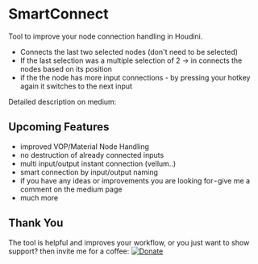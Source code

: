 # SmartConnect
 
Tool to improve your node connection handling in Houdini.

* Connects the last two selected nodes (don't need to be selected)
* If the last selection was a multiple selection of 2 -> in connects the nodes based on its position
* if the the node has more input connections - by pressing your hotkey again it switches to the next input

Detailed description on medium:


## Upcoming Features

* improved VOP/Material Node Handling
* no destruction of already connected inputs
* multi input/output instant connection (vellum..)
* smart connection by input/output naming
* if you have any ideas or improvements you are looking for - give me a comment on the medium page
* much more

## Thank You
The tool is helpful and improves your workflow, or you just want to show support? then invite me for a coffee:
[![Donate](https://img.shields.io/badge/Donate-PayPal-green.svg)](https://www.paypal.com/cgi-bin/webscr?cmd=_s-xclick&hosted_button_id=BVTD4TBAZND2J&source=url)

